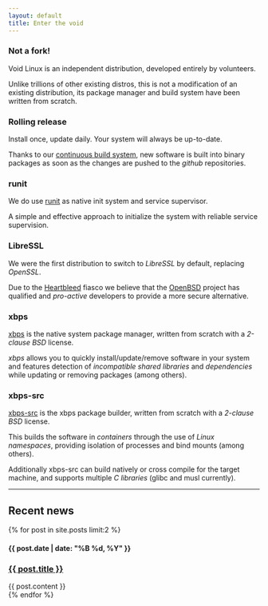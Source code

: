 ```yaml
---
layout: default
title: Enter the void
---
```


<div class="container">
        <div class="row">
                <div class="col-md-4">
                        <h3>Not a fork!</h3>
                        <p>Void Linux is an independent distribution, developed entirely by volunteers.</p>
			<p>Unlike trillions of other existing distros, this is not a modification of an existing distribution, its package manager and build system have been written from scratch.</p>
		</div>
                <div class="col-md-4">
                        <h3>Rolling release</h3>
			<p>Install once, update daily. Your system will always be up-to-date.</p>
			<p>Thanks to our <a href="http://build.voidlinux.eu">continuous build system</a>, new software is built into binary packages as soon as the changes are pushed to the <em>github</em> repositories.</p>
		</div>
		<div class="col-md-4">
			<h3>runit</h3>
			<p>We do use <a href="http://smarden.org/runit/">runit</a> as native init system and service supervisor.</p>
			<p>A simple and effective approach to initialize the system with reliable service supervision.</p>
		</div>
	</div>
        <div class="row">
                <div class="col-md-4">
                        <h3>LibreSSL</h3>
                        <p>We were the first distribution to switch to <em>LibreSSL</em> by default, replacing <em>OpenSSL</em>.</p>
			<p>Due to the <a href="http://en.wikipedia.org/wiki/Heartbleed">Heartbleed</a> fiasco we believe that the <a href="http://www.openbsd.org">OpenBSD</a> project has qualified and <em>pro-active</em> developers to provide a more secure alternative.</p>
		</div>
                <div class="col-md-4">
                        <h3>xbps</h3>
			<p><a href="https://github.com/voidlinux/xbps">xbps</a> is the native system package manager, written from scratch with a <em>2-clause BSD</em> license.</p>
			<p><em>xbps</em> allows you to quickly install/update/remove software in your system and features detection of <em>incompatible shared libraries</em> and <em>dependencies</em> while updating or removing packages (among others).</p>
		</div>
		<div class="col-md-4">
			<h3>xbps-src</h3>
			<p><a href="https://github.com/voidlinux/void-packages">xbps-src</a> is the xbps package builder, written from scratch with a <em>2-clause BSD</em> license.</p>
			<p>This builds the software in <em>containers</em> through the use of <em>Linux namespaces</em>, providing isolation of processes and bind mounts (among others).</p>
			<p>Additionally xbps-src can build natively or cross compile for the target machine, and supports multiple <em>C libraries</em> (glibc and musl currently).</p>
		</div>
	</div>
	<hr>
	<div class="page-header">
		<h2>Recent news <a href="/atom.xml" title="Subscribe to the news"><i class="fa fa-rss fa-lg"></i></a></h2>
	</div>
	<div class="row">
		{% for post in site.posts limit:2 %}
		<div class="col-md-6">
			<h4>{{ post.date | date: "%B %d, %Y" }}</h4>
			<h3><a href="{{ post.url }}">{{ post.title }}</a></h3>
			{{ post.content }}
		</div>
		{% endfor %}
	</div>
</div>

